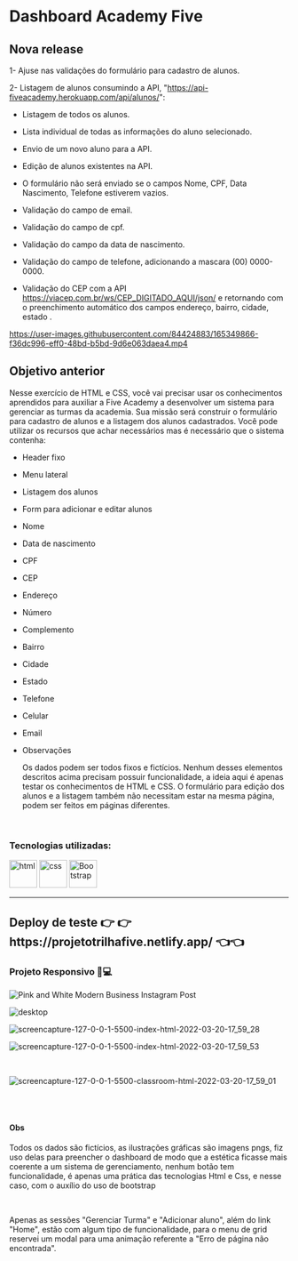 <h1> Dashboard Academy Five</h1>

<h2>Nova release</h2>

1- Ajuse nas validações do formulário para cadastro de alunos.

2- Listagem de alunos consumindo a API, "https://api-fiveacademy.herokuapp.com/api/alunos/":

* Listagem de todos os alunos.
- Lista individual de todas as informações do aluno selecionado.
- Envio de um novo aluno para a API.
- Edição de alunos existentes na API.

- O formulário não será enviado se o campos Nome, CPF, Data Nascimento, Telefone estiverem vazios.
- Validação do campo de email.
- Validação do campo de cpf.
- Validação do campo da data de nascimento.
- Validação do campo de telefone, adicionando a mascara (00) 0000-0000.

- Validação do CEP com a API https://viacep.com.br/ws/CEP_DIGITADO_AQUI/json/
e retornando com o preenchimento automático dos campos endereço, bairro, cidade, estado .


https://user-images.githubusercontent.com/84424883/165349866-f36dc996-eff0-48bd-b5bd-9d6e063daea4.mp4




<h2>Objetivo anterior</h2>

  Nesse exercício de HTML e CSS, você vai precisar usar os conhecimentos aprendidos para auxiliar a Five Academy a desenvolver um sistema para gerenciar as turmas da academia.
Sua missão será construir o formulário para cadastro de alunos e a listagem dos alunos cadastrados.
Você pode utilizar os recursos que achar necessários mas é necessário que o sistema  contenha:

- Header fixo 
- Menu lateral
- Listagem dos alunos
- Form para adicionar e editar alunos
- Nome
- Data de nascimento
- CPF
- CEP
- Endereço
- Número
- Complemento
- Bairro
- Cidade
- Estado
- Telefone
- Celular
- Email
- Observações

  Os dados podem ser todos fixos e fictícios. Nenhum desses elementos descritos acima precisam possuir funcionalidade, a ideia aqui é apenas testar os conhecimentos de HTML e CSS. 
O formulário para edição dos alunos e a listagem também não necessitam estar na mesma página, podem ser feitos em páginas diferentes.

<br>
<h3>Tecnologias utilizadas:</h3>
<div style="display=inline-block">
   <img src="https://cdn.iconscout.com/icon/free/png-64/html5-2038876-1720089.png" alt="html"width="50px" height="50px" >
   <img src="https://cdn.jsdelivr.net/gh/devicons/devicon/icons/css3/css3-original-wordmark.svg" alt="css" width="50px" height="50px" >
  <img src="https://cdn.jsdelivr.net/gh/devicons/devicon/icons/bootstrap/bootstrap-plain-wordmark.svg" alt="Bootstrap" width="50px" height="50px" >
 </div>
<hr>
<h2>Deploy de teste 👉 👉 https://projetotrilhafive.netlify.app/ 👈👈</h2>

<h3>Projeto Responsivo 📱💻</h3>

![Pink and White Modern Business Instagram Post](https://user-images.githubusercontent.com/84424883/159185646-ab960938-f105-4157-8eea-ceb48806bd2b.png)
<br>

![desktop](https://user-images.githubusercontent.com/84424883/159185669-095fdbca-e5b1-443f-a8cb-094b58aee2ed.png)
<br>

![screencapture-127-0-0-1-5500-index-html-2022-03-20-17_59_28](https://user-images.githubusercontent.com/84424883/159185746-41b1593d-8dfe-4f16-b706-a3f6ee2bcabd.png)
<br>

![screencapture-127-0-0-1-5500-index-html-2022-03-20-17_59_53](https://user-images.githubusercontent.com/84424883/159185751-de467063-c6f7-490f-869e-79f170600bda.png)


<br>


![screencapture-127-0-0-1-5500-classroom-html-2022-03-20-17_59_01](https://user-images.githubusercontent.com/84424883/159185758-b9b53528-2b4f-41f2-8d1e-7a4f1daa2de7.png)

<br><br>
<h4>Obs</h4>
<p>Todos os dados são fictícios, as ilustrações gráficas são imagens pngs, fiz uso delas para preencher o dashboard de modo que a estética ficasse mais coerente a um sistema de gerenciamento, nenhum botão tem funcionalidade, é apenas uma prática das tecnologias Html e Css, e nesse caso, com o auxílio do uso de bootstrap</p>
<br>
<p>Apenas as sessões "Gerenciar Turma" e "Adicionar aluno", além do link "Home", estão com algum tipo de funcionalidade, para o menu de grid reservei um modal para uma animação referente a "Erro de página não encontrada".</p>













